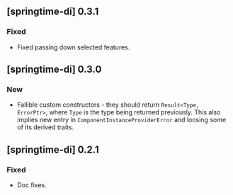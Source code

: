 ## [springtime-di] 0.3.1

### Fixed

* Fixed passing down selected features.

## [springtime-di] 0.3.0

### New

* Fallible custom constructors - they should return `Result<Type, ErrorPtr>`,
where `Type` is the type being returned previously. This also implies new entry
in `ComponentInstanceProviderError` and loosing some of its derived traits.

## [springtime-di] 0.2.1

### Fixed

* Doc fixes.
